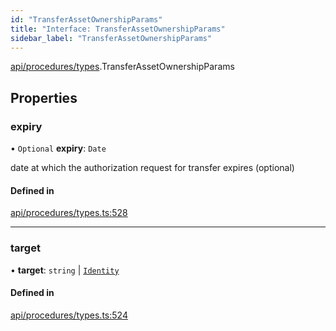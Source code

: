 ```yaml
---
id: "TransferAssetOwnershipParams"
title: "Interface: TransferAssetOwnershipParams"
sidebar_label: "TransferAssetOwnershipParams"
---
```


[api/procedures/types](../../../../../modules/API/Procedures/Types/Types.md).TransferAssetOwnershipParams

## Properties

### expiry

• `Optional` **expiry**: `Date`

date at which the authorization request for transfer expires (optional)

#### Defined in

[api/procedures/types.ts:528](https://github.com/PolymeshAssociation/polymesh-sdk/blob/15be87e8/src/api/procedures/types.ts#L528)

___

### target

• **target**: `string` \| [`Identity`](../../../../../classes/API/Entities/Identity/Identity.md)

#### Defined in

[api/procedures/types.ts:524](https://github.com/PolymeshAssociation/polymesh-sdk/blob/15be87e8/src/api/procedures/types.ts#L524)
